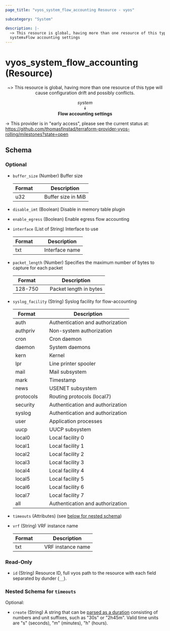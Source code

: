 ```yaml
---
page_title: "vyos_system_flow_accounting Resource - vyos"

subcategory: "System"

description: |- 
  ~> This resource is global, having more than one resource of this type will cause configuration drift and possibly conflicts.
  system⯯Flow accounting settings
---
```


# vyos_system_flow_accounting (Resource)
<center>

~> This resource is global, having more than one resource of this type will cause configuration drift and possibly conflicts.

*system*  
⯯  
**Flow accounting settings**


</center>

-> This provider is in "early access", please see the current status at: https://github.com/thomasfinstad/terraform-provider-vyos-rolling/milestones?state=open

## Schema

### Optional

- `buffer_size` (Number) Buffer size

    |Format  &emsp;|Description         |
    |----------|----------------------|
    |u32     &emsp;|Buffer size in MiB  |
- `disable_imt` (Boolean) Disable in memory table plugin
- `enable_egress` (Boolean) Enable egress flow accounting
- `interface` (List of String) Interface to use

    |Format  &emsp;|Description     |
    |----------|------------------|
    |txt     &emsp;|Interface name  |
- `packet_length` (Number) Specifies the maximum number of bytes to capture for each packet

    |Format   &emsp;|Description             |
    |-----------|--------------------------|
    |128-750  &emsp;|Packet length in bytes  |
- `syslog_facility` (String) Syslog facility for flow-accounting

    |Format     &emsp;|Description                       |
    |-------------|------------------------------------|
    |auth       &emsp;|Authentication and authorization  |
    |authpriv   &emsp;|Non-system authorization          |
    |cron       &emsp;|Cron daemon                       |
    |daemon     &emsp;|System daemons                    |
    |kern       &emsp;|Kernel                            |
    |lpr        &emsp;|Line printer spooler              |
    |mail       &emsp;|Mail subsystem                    |
    |mark       &emsp;|Timestamp                         |
    |news       &emsp;|USENET subsystem                  |
    |protocols  &emsp;|Routing protocols (local7)        |
    |security   &emsp;|Authentication and authorization  |
    |syslog     &emsp;|Authentication and authorization  |
    |user       &emsp;|Application processes             |
    |uucp       &emsp;|UUCP subsystem                    |
    |local0     &emsp;|Local facility 0                  |
    |local1     &emsp;|Local facility 1                  |
    |local2     &emsp;|Local facility 2                  |
    |local3     &emsp;|Local facility 3                  |
    |local4     &emsp;|Local facility 4                  |
    |local5     &emsp;|Local facility 5                  |
    |local6     &emsp;|Local facility 6                  |
    |local7     &emsp;|Local facility 7                  |
    |all        &emsp;|Authentication and authorization  |
- `timeouts` (Attributes) (see [below for nested schema](#nestedatt--timeouts))
- `vrf` (String) VRF instance name

    |Format  &emsp;|Description        |
    |----------|---------------------|
    |txt     &emsp;|VRF instance name  |

### Read-Only

- `id` (String) Resource ID, full vyos path to the resource with each field separated by dunder (`__`).

<a id="nestedatt--timeouts"></a>
### Nested Schema for `timeouts`

Optional:

- `create` (String) A string that can be [parsed as a duration](https://pkg.go.dev/time#ParseDuration) consisting of numbers and unit suffixes, such as &#34;30s&#34; or &#34;2h45m&#34;. Valid time units are &#34;s&#34; (seconds), &#34;m&#34; (minutes), &#34;h&#34; (hours).  
